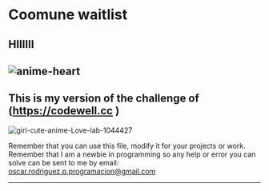 # Coomune waitlist

HIIIIII
--------------------------------------------------------------------------------
![anime-heart](https://github.com/jix-oscar-rodriguez/Indie-Page-by-Nara/assets/127907655/7db5f33f-531c-4e24-a27a-85f37fced02d)
--------------------------------------------------------------------------------
This is my version of the challenge of (https://codewell.cc )
--------------------------------------------------------------------------------
![girl-cute-anime-Love-lab-1044427](https://github.com/jix-oscar-rodriguez/Indie-Page-by-Nara/assets/127907655/a6823409-1d7b-4426-b0ad-da733b7e96a7)


Remember that you can use this file, modify it for your projects or work. Remember that I am a newbie in programming so any help or error you can solve can be sent to me by email: oscar.rodriguez.p.programacion@gmail.com

--------------------------------------------------------------------------------------------------------------------------------------------------------------------------------------------------
